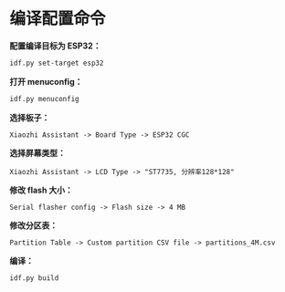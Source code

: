 # 编译配置命令

**配置编译目标为 ESP32：**

```bash
idf.py set-target esp32
```

**打开 menuconfig：**

```bash
idf.py menuconfig
```

**选择板子：**

```
Xiaozhi Assistant -> Board Type -> ESP32 CGC
```

**选择屏幕类型：**

```
Xiaozhi Assistant -> LCD Type -> "ST7735, 分辨率128*128"
```

**修改 flash 大小：**

```
Serial flasher config -> Flash size -> 4 MB
```

**修改分区表：**

```
Partition Table -> Custom partition CSV file -> partitions_4M.csv
```

**编译：**

```bash
idf.py build
```
